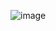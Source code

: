 
![image](https://user-images.githubusercontent.com/78733719/192675027-be761acd-8824-4fdd-bc0b-963f8e2bb55a.png)

